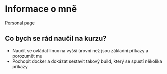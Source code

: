 # Informace o mně
[Personal page](https://drenkys.github.io/Tom-Drenko/)

## Co bych se rád naučil na kurzu?
- Naučit se ovládat linux na vyšší úrovni než jsou základní příkazy a porozumět mu
- Pochopit docker a dokázat sestavit takový build, který se spustí několika příkazy
